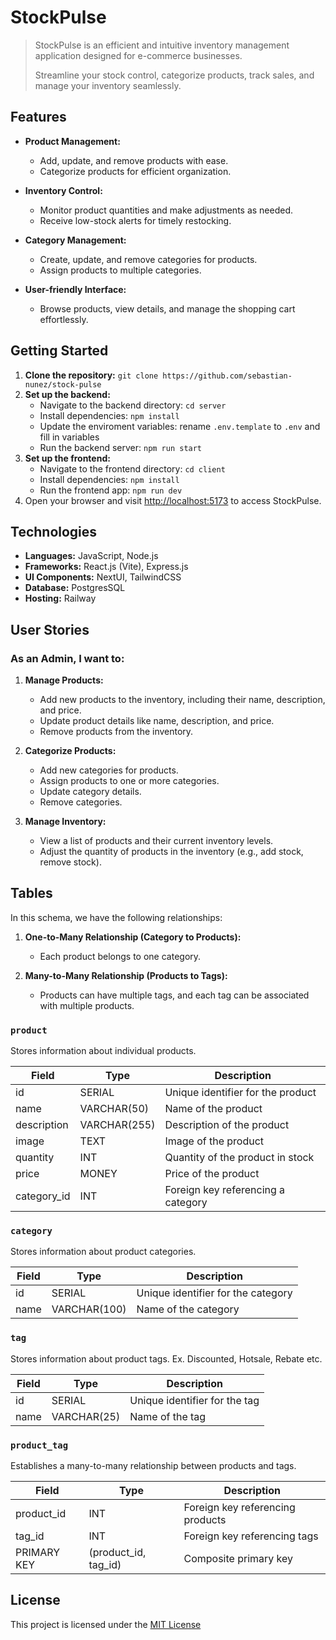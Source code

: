 # StockPulse

> StockPulse is an efficient and intuitive inventory management application designed for e-commerce businesses.
>
> Streamline your stock control, categorize products, track sales, and manage your inventory seamlessly.

## Features

- **Product Management:**
  - Add, update, and remove products with ease.
  - Categorize products for efficient organization.

- **Inventory Control:**
  - Monitor product quantities and make adjustments as needed.
  - Receive low-stock alerts for timely restocking.

- **Category Management:**
  - Create, update, and remove categories for products.
  - Assign products to multiple categories.

- **User-friendly Interface:**
  - Browse products, view details, and manage the shopping cart effortlessly.

## Getting Started

1. **Clone the repository:** `git clone https://github.com/sebastian-nunez/stock-pulse`
2. **Set up the backend:**
   - Navigate to the backend directory: `cd server`
   - Install dependencies: `npm install`
   - Update the enviroment variables: rename `.env.template` to `.env` and fill in variables
   - Run the backend server: `npm run start`
3. **Set up the frontend:**
   - Navigate to the frontend directory: `cd client`
   - Install dependencies: `npm install`
   - Run the frontend app: `npm run dev`
4. Open your browser and visit [http://localhost:5173](http://localhost:5173) to access StockPulse.

## Technologies

- **Languages:** JavaScript, Node.js
- **Frameworks:** React.js (Vite), Express.js
- **UI Components:** NextUI, TailwindCSS
- **Database:** PostgresSQL
- **Hosting:** Railway

## User Stories

### As an Admin, I want to:

1. **Manage Products:**
   - Add new products to the inventory, including their name, description, and price.
   - Update product details like name, description, and price.
   - Remove products from the inventory.

2. **Categorize Products:**
   - Add new categories for products.
   - Assign products to one or more categories.
   - Update category details.
   - Remove categories.

3. **Manage Inventory:**
   - View a list of products and their current inventory levels.
   - Adjust the quantity of products in the inventory (e.g., add stock, remove stock).


## Tables

In this schema, we have the following relationships:

1. **One-to-Many Relationship (Category to Products):**
   - Each product belongs to one category.

2. **Many-to-Many Relationship (Products to Tags):**
   - Products can have multiple tags, and each tag can be associated with multiple products.

### `product`

Stores information about individual products.

| Field       | Type          | Description                      |
|-------------|---------------|----------------------------------|
| id          | SERIAL        | Unique identifier for the product|
| name        | VARCHAR(50)   | Name of the product              |
| description | VARCHAR(255)  | Description of the product       |
| image       | TEXT          | Image of the product             |
| quantity    | INT           | Quantity of the product in stock |
| price       | MONEY         | Price of the product             |
| category_id | INT           | Foreign key referencing a category|

### `category`

Stores information about product categories.

| Field       | Type          | Description                      |
|-------------|---------------|----------------------------------|
| id          | SERIAL        | Unique identifier for the category|
| name        | VARCHAR(100)  | Name of the category              |

### `tag`

Stores information about product tags. Ex. Discounted, Hotsale, Rebate etc.

| Field       | Type          | Description                      |
|-------------|---------------|----------------------------------|
| id          | SERIAL            | Unique identifier for the tag|
| name        | VARCHAR(25)   | Name of the tag                  |

### `product_tag`

Establishes a many-to-many relationship between products and tags.

| Field       | Type          | Description                      |
|-------------|---------------|----------------------------------|
| product_id  | INT           | Foreign key referencing products  |
| tag_id      | INT           | Foreign key referencing tags      |
| PRIMARY KEY | (product_id, tag_id) | Composite primary key         |

## License

This project is licensed under the [MIT License](https://github.com/sebastian-nunez/stock-pulse/blob/main/LICENSE)
